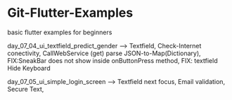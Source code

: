 # Git-Flutter-Examples
basic flutter examples for beginners

day_07_04_ui_textfield_predict_gender
--> Textfield, Check-Internet conectivity, CallWebService (get) parse JSON-to-Map(Dictionary), FIX:SneakBar does not show inside onButtonPress method, FIX: textfield Hide Keyboard


day_07_05_ui_simple_login_screen
--> Textfield next focus, Email validation, Secure Text,
